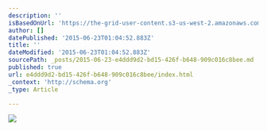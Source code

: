 ```yaml
---
description: ''
isBasedOnUrl: 'https://the-grid-user-content.s3-us-west-2.amazonaws.com/e8fa2f15-12a1-4654-9188-0c9c4cbb5486.jpg'
author: []
datePublished: '2015-06-23T01:04:52.883Z'
title: ''
dateModified: '2015-06-23T01:04:52.883Z'
sourcePath: _posts/2015-06-23-e4ddd9d2-bd15-426f-b648-909c016c8bee.md
published: true
url: e4ddd9d2-bd15-426f-b648-909c016c8bee/index.html
_context: 'http://schema.org'
_type: Article

---
```

![](https://the-grid-user-content.s3-us-west-2.amazonaws.com/e8fa2f15-12a1-4654-9188-0c9c4cbb5486.jpg)